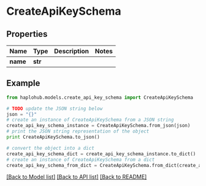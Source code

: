 # CreateApiKeySchema


## Properties
Name | Type | Description | Notes
------------ | ------------- | ------------- | -------------
**name** | **str** |  | 

## Example

```python
from haplohub.models.create_api_key_schema import CreateApiKeySchema

# TODO update the JSON string below
json = "{}"
# create an instance of CreateApiKeySchema from a JSON string
create_api_key_schema_instance = CreateApiKeySchema.from_json(json)
# print the JSON string representation of the object
print CreateApiKeySchema.to_json()

# convert the object into a dict
create_api_key_schema_dict = create_api_key_schema_instance.to_dict()
# create an instance of CreateApiKeySchema from a dict
create_api_key_schema_from_dict = CreateApiKeySchema.from_dict(create_api_key_schema_dict)
```
[[Back to Model list]](../README.md#documentation-for-models) [[Back to API list]](../README.md#documentation-for-api-endpoints) [[Back to README]](../README.md)


